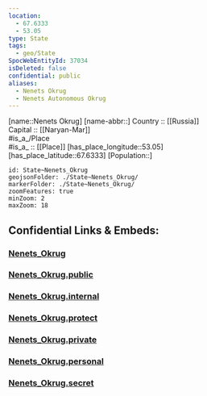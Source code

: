 ```yaml
---
location:
  - 67.6333
  - 53.05
type: State
tags:
  - geo/State
SpocWebEntityId: 37034
isDeleted: false
confidential: public
aliases:
  - Nenets Okrug
  - Nenets Autonomous Okrug
---
```

[name::Nenets Okrug] 
[name-abbr::] 
Country :: [[Russia]]  
Capital :: [[Naryan-Mar]]  
#is_a_/Place  
#is_a_ :: [[Place]] 
[has_place_longitude::53.05] 
[has_place_latitude::67.6333] 
[Population::] 



```leaflet
id: State~Nenets_Okrug
geojsonFolder: ./State~Nenets_Okrug/
markerFolder: ./State~Nenets_Okrug/
zoomFeatures: true 
minZoom: 2 
maxZoom: 18
```


## Confidential Links & Embeds: 

### [Nenets_Okrug](/_Standards/Earth/Continent/Europe/Europe~East/Russia/Russia~NorthWest/Nenets_Okrug.md) 

### [Nenets_Okrug.public](/_public/Earth/Continent/Europe/Europe~East/Russia/Russia~NorthWest/Nenets_Okrug.public.md) 

### [Nenets_Okrug.internal](/_internal/Earth/Continent/Europe/Europe~East/Russia/Russia~NorthWest/Nenets_Okrug.internal.md) 

### [Nenets_Okrug.protect](/_protect/Earth/Continent/Europe/Europe~East/Russia/Russia~NorthWest/Nenets_Okrug.protect.md) 

### [Nenets_Okrug.private](/_private/Earth/Continent/Europe/Europe~East/Russia/Russia~NorthWest/Nenets_Okrug.private.md) 

### [Nenets_Okrug.personal](/_personal/Earth/Continent/Europe/Europe~East/Russia/Russia~NorthWest/Nenets_Okrug.personal.md) 

### [Nenets_Okrug.secret](/_secret/Earth/Continent/Europe/Europe~East/Russia/Russia~NorthWest/Nenets_Okrug.secret.md)

